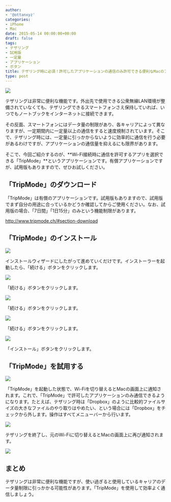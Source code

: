 ```yaml
---
author:
- '@ottanxyz'
categories:
- iPhone
- Mac
date: 2015-05-14 00:00:00+00:00
draft: false
tags:
- テザリング
- 試用版
- 一定量
- アプリケーション
- ボタン
title: テザリング時に必須！許可したアプリケーションの通信のみ許可できる便利なMacのアプリ「TripMode」
type: post
---
```


![](150514-55543c94262a6.jpg)






テザリングは非常に便利な機能です。外出先で使用できる公衆無線LAN環境が整備されていなくても、テザリングできるスマートフォンさえ保持していれば、いつでもノートブックをインターネットに接続できます。





その反面、スマートフォンにはデータ量の制限があり、各キャリアによって異なりますが、一定期間内に一定量以上の通信をすると速度規制されています。そこで、テザリング時には、一定量に引っかからないように効率的に通信を行う必要があるわけですが、アプリケーションの通信量を抑えるにも限界があります。





そこで、今回ご紹介するのが、**Wi-Fi接続時に通信を許可するアプリを選択できる「TripMode」**というアプリケーションです。有償アプリケーションですが、試用版もありますので、ぜひお試しください。





## 「TripMode」のダウンロード





「TripMode」は有償のアプリケーションです。試用版もありますので、試用版でまず自分の用途に合っているかどうか確認してからご使用ください。なお、試用版の場合、「7日間」「1日15分」のみという機能制限があります。



http://www.tripmode.ch/#section-download



## 「TripMode」のインストール





![](150514-555435e950e85.png)






インストールウィザードにしたがって進めていくだけです。インストーラーを起動したら、「続ける」ボタンをクリックします。





![](150514-555438bf7e5f3.png)






「続ける」ボタンをクリックします。





![](150514-555438c1ecbaf.png)






「続ける」ボタンをクリックします。





![](150514-555438c44e49c.png)






「続ける」ボタンをクリックします。





![](150514-555438c6847f4.png)






「インストール」ボタンをクリックします。





## 「TripMode」を試用する





![](150514-555438c89d67a.png)






「TripMode」を起動した状態で、Wi-Fiを切り替えるとMacの画面上に通知されます。これで、「TripMode」で許可したアプリケーションのみ通信できるようになります。たとえば、テザリング時は「Dropbox」のように比較的ファイルサイズの大きなファイルのやり取りはやめたい、という場合には「Dropbox」をチェックから外します。操作はすべてメニューバーから行います。





![](150514-555438ca7f236.png)






テザリングを終了し、元のWi-Fiに切り替えるとMacの画面上に再び通知されます。





![](150514-555438cda9df6.png)






## まとめ





テザリングは非常に便利な機能ですが、使い過ぎると使用しているキャリアのデータ量制限に引っかかる可能性があります。「TripMode」を使用して効率よく通信しましょう。